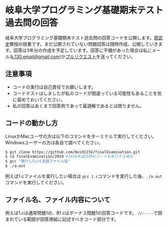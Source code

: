 # 岐阜大学プログラミング基礎期末テスト過去問の回答
岐阜大学プログラミング基礎期末テスト過去問の回答コードを公開します。[原武史](https://www1.gifu-u.ac.jp/~g_ai/interview/hara.html)教授の授業です。まだ公開されていない問題回答は随時作成、公開していきます。回答は3年分の作成を予定しています。回答に不備があった場合は私にメール(k.130.email@gmail.com)か[プルリクエスト](https://github.com/Kei01234/finalExamination/pulls)を送ってください。

## 注意事項
- コードの実行は自己責任でお願いします。
- コードテストはしましたが私のコードが間違っている可能性もあることを気に留めておいてください。
- 私の回答はあくまで回答例であって最適解であるとは限りません。

## コードの動かし方
LinuxかMacユーザの方は以下のコマンドをターミナルで実行してください。Windowsユーザーの方は各自で調べてください。

```bash
$ git clone https://github.com/Kei01234/finalExamination.git
$ cd finalExamination/2019 #2019年過去問のコードを実行する場合
$ gcc "実行したいC言語ファイル名"
$ ./a.out
```
例えば1.cファイルを実行したい場合は `gcc 1.c`コマンドを実行した後、`./a.out`コマンドを実行してください。

## ファイル名、ファイル内容について
例えば1.cは通常問題1の、B1.cはボーナス問題1の回答コードです。
`//-----`で囲まれている範囲が回答用紙に記述すべきコード部分です。
